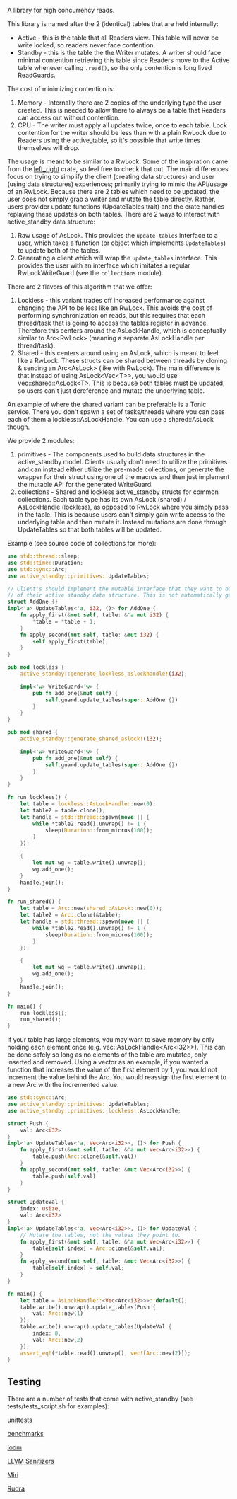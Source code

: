 A library for high concurrency reads.

This library is named after the 2 (identical) tables that are held internally:
- Active - this is the table that all Readers view. This table will never be
  write locked, so readers never face contention.
- Standby - this is the table the the Writer mutates. A writer should face
  minimal contention retrieving this table since Readers move to the Active
  table whenever calling `.read()`, so the only contention is long lived
  ReadGuards.

The cost of minimizing contention is:
1. Memory - Internally there are 2 copies of the underlying type the user
   created. This is needed to allow there to always be a table that Readers can
   access out without contention.
2. CPU - The writer must apply all updates twice, once to each table. Lock
   contention for the writer should be less than with a plain RwLock due to
   Readers using the active_table, so it's possible that write times themselves
   will drop.

The usage is meant to be similar to a RwLock. Some of the inspiration came from
the [left_right](https://crates.io/crates/left-right) crate, so feel free to
check that out. The main differences focus on trying to simplify the client
(creating data structures) and user (using data structures) experiences;
primarily trying to mimic the API/usage of an RwLock. Because there are 2 tables
which need to be updated, the user does not simply grab a writer and mutate the
table directly. Rather, users provider update functions (UpdateTables trait) and
the crate handles replaying these updates on both tables. There are 2 ways to
interact with active_standby data structure:
1. Raw usage of AsLock<T>. This provides the `update_tables` interface to a
   user, which takes a function (or object which implements `UpdateTables`) to
   update both of the tables.
2. Generating a client which will wrap the `update_tables` interface. This
   provides the user with an interface which imitates a regular RwLockWriteGuard
   (see the `collections` module).

There are 2 flavors of this algorithm that we offer:
1. Lockless - this variant trades off increased performance against changing the
   API to be less like an RwLock. This avoids the cost of performing
   synchronization on reads, but this requires that each thread/task that is
   going to access the tables register in advance. Therefore this centers around
   the AsLockHandle, which is conceptually similar to Arc\<RwLock> (meaning a
   separate AsLockHandle per thread/task).
2. Shared - this centers around using an AsLock, which is meant to feel like a
   RwLock. These structs can be shared between threads by cloning & sending an
   Arc\<AsLock> (like with RwLock). The main difference is that instead of using
   AsLock\<Vec\<T>>, you would use vec::shared::AsLock\<T>. This is because both
   tables must be updated, so users can't just dereference and mutate the
   underlying table.

An example of where the shared variant can be preferable is a Tonic service.
There you don't spawn a set of tasks/threads where you can pass each of them a
lockless::AsLockHandle. You can use a shared::AsLock though.

We provide 2 modules:
1. primitives - The components used to build data structures in the
   active_standby model. Clients usually don't need to utilize the primitives
   and can instead either utilize the pre-made collections, or generate the
   wrapper for their struct using one of the macros and then just implement the
   mutable API for the generated WriteGuard.
2. collections - Shared and lockless active_standby structs for common
   collections. Each table type has its own AsLock (shared) / AsLockHandle
   (lockless), as opposed to RwLock where you simply pass in the table. This is
   because users can't simply gain write access to the underlying table and then
   mutate it. Instead mutations are done through UpdateTables so that both
   tables will be updated.

Example (see source code of collections for more):
```rust
use std::thread::sleep;
use std::time::Duration;
use std::sync::Arc;
use active_standby::primitives::UpdateTables;

// Client's should implement the mutable interface that they want to offer users
// of their active standby data structure. This is not automatically generated.
struct AddOne {}
impl<'a> UpdateTables<'a, i32, ()> for AddOne {
    fn apply_first(&mut self, table: &'a mut i32) {
        *table = *table + 1;
    }
    fn apply_second(mut self, table: &mut i32) {
        self.apply_first(table);
    }
}

pub mod lockless {
    active_standby::generate_lockless_aslockhandle!(i32);

    impl<'w> WriteGuard<'w> {
        pub fn add_one(&mut self) {
            self.guard.update_tables(super::AddOne {})
        }
    }
}

pub mod shared {
    active_standby::generate_shared_aslock!(i32);

    impl<'w> WriteGuard<'w> {
        pub fn add_one(&mut self) {
            self.guard.update_tables(super::AddOne {})
        }
    }
}

fn run_lockless() {
    let table = lockless::AsLockHandle::new(0);
    let table2 = table.clone();
    let handle = std::thread::spawn(move || {
        while *table2.read().unwrap() != 1 {
            sleep(Duration::from_micros(100));
        }
    });

    {
        let mut wg = table.write().unwrap();
        wg.add_one();
    }
    handle.join();
}

fn run_shared() {
    let table = Arc::new(shared::AsLock::new(0));
    let table2 = Arc::clone(&table);
    let handle = std::thread::spawn(move || {
        while *table2.read().unwrap() != 1 {
            sleep(Duration::from_micros(100));
        }
    });

    {
        let mut wg = table.write().unwrap();
        wg.add_one();
    }
    handle.join();
}

fn main() {
    run_lockless();
    run_shared();
}
```

If your table has large elements, you may want to save memory by only holding
each element once (e.g. vec::AsLockHandle\<Arc\<i32>>). This can be done safely so
long as no elements of the table are mutated, only inserted and removed. Using a
vector as an example, if you wanted a function that increases the value of the
first element by 1, you would not increment the value behind the Arc. You would
reassign the first element to a new Arc with the incremented value.

```rust
use std::sync::Arc;
use active_standby::primitives::UpdateTables;
use active_standby::primitives::lockless::AsLockHandle;

struct Push {
    val: Arc<i32>
}
impl<'a> UpdateTables<'a, Vec<Arc<i32>>, ()> for Push {
    fn apply_first(&mut self, table: &'a mut Vec<Arc<i32>>) {
        table.push(Arc::clone(&self.val))
    }
    fn apply_second(mut self, table: &mut Vec<Arc<i32>>) {
        table.push(self.val)
    }
}

struct UpdateVal {
    index: usize,
    val: Arc<i32>
}
impl<'a> UpdateTables<'a, Vec<Arc<i32>>, ()> for UpdateVal {
    // Mutate the tables, not the values they point to.
    fn apply_first(&mut self, table: &'a mut Vec<Arc<i32>>) {
        table[self.index] = Arc::clone(&self.val);
    }
    fn apply_second(mut self, table: &mut Vec<Arc<i32>>) {
        table[self.index] = self.val;
    }
}

fn main() {
    let table = AsLockHandle::<Vec<Arc<i32>>>::default();
    table.write().unwrap().update_tables(Push {
        val: Arc::new(1)
    });
    table.write().unwrap().update_tables(UpdateVal {
        index: 0,
        val: Arc::new(2)
    });
    assert_eq!(*table.read().unwrap(), vec![Arc::new(2)]);
}
```

## Testing
There are a number of tests that come with active_standby (see
tests/tests_script.sh for examples):

[unittests](https://doc.rust-lang.org/book/ch11-01-writing-tests.html)

[benchmarks](https://doc.rust-lang.org/unstable-book/library-features/test.html)

[loom](https://crates.io/crates/loom)

[LLVM Sanitizers](https://doc.rust-lang.org/beta/unstable-book/compiler-flags/sanitizer.html)

[Miri](https://github.com/rust-lang/miri)

[Rudra](https://github.com/sslab-gatech/Rudra)